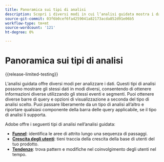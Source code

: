 ```yaml
---
title: Panoramica sui tipi di analisi
description: Scopri i diversi modi in cui l’analisi guidata mostra i dati.
source-git-commit: 03f6b0cef6fa4259041a82173acda852d91e06b5
workflow-type: tm+mt
source-wordcount: '121'
ht-degree: 0%

---
```


# Panoramica sui tipi di analisi

{{release-limited-testing}}

L’analisi guidata offre diversi modi per analizzare i dati. Questi tipi di analisi possono mostrare gli stessi dati in modi diversi, consentendo di ottenere informazioni diverse utilizzando gli stessi eventi e segmenti. Puoi ottenere diverse barre di query e opzioni di visualizzazione a seconda del tipo di analisi scelto. Puoi passare liberamente da un tipo di analisi all’altro e riportare qualsiasi componente della barra delle query applicabile, se il tipo di analisi li supporta.

Adobe offre i seguenti tipi di analisi nell’analisi guidata:

* **[Funnel](funnel.md)**: identifica le aree di attrito lungo una sequenza di passaggi.
* **[Crescita degli utenti](user-growth.md)**: tieni traccia della crescita della base di utenti del tuo prodotto.
* **[Tendenze](trends.md)**: trova pattern e modifiche nel coinvolgimento degli utenti nel tempo.
